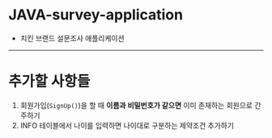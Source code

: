 # JAVA-survey-application
- 치킨 브랜드 설문조사 애플리케이션


<hr/>

# 추가할 사항들
1. 회원가입(`SignUp()`)을 할 때 **이름과 비밀번호가 같으면** 이미 존재하는 회원으로 간주하기
2. INFO 테이블에서 나이를 입력하면 나이대로 구분하는 제약조건 추가하기